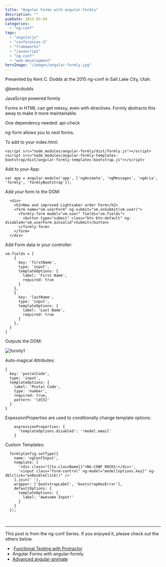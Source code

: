 ```yaml
---
title: "Angular Forms with angular-formly"
description: ""
pubDate: 2015-03-04
categories: 
  - "ng-conf"
tags: 
  - "angularjs"
  - "conferences-2"
  - "frameworks"
  - "javascript"
  - "ng-conf"
  - "web-development"
heroImage: "/images/angular-formly.jpg"
---
```


Presented by Kent C. Dodds at the 2015 ng-conf in Salt Lake City, Utah.

@kentcdodds

JavaScript powered formly

Forms in HTML can get messy, even with directives. Formly abstracts this away to make it more maintainable.

One dependency needed: api-check

ng-form allows you to nest forms.

To add to your index.html:

```
<script src="node_modules/angular-formly/dist/formly.js"></script>
<script src="node_modules/angular-formly-templates-bootstrap/dist/angular-formly-templates-bootstrap.js"></script>
```

Add to your App:

```
var app = angular.module('app', ['ngAnimate', 'ngMessages', 'ngAria', 'formly', 'formlyBootstrap']);
```

Add your form to the DOM:

```
  <div>
    <h2>New and improved Lightsaber order Form</h2>
    <form name="vm.userForm" ng-submit="vm.onSubmit(vm.user)">
      <formly-form model="vm.user" fields="vm.fields">
        <button type="submit" class="btn btn-default" ng-disabled="vm.userForm.$invalid">Submit</button>
      </formly-form>
    </form>
  </div>
```

Add Form data in your controller:

```
vm.fields = [
    {
      key: 'firstName',
      type: 'input',
      templateOptions: {
        label: 'First Name',
        required: true
      }
    },
    {
      key: 'lastName',
      type: 'input',
      templateOptions: {
        label: 'Last Name',
        required: true
      }
    },
  }
]
```

Outputs the DOM:

![formly1](/formly1-1024x281.png)

Auto-magical Attributes:

```
{
  key: 'postalCode',
  type: 'input',
  templateOptions: {
    label: 'Postal Code',
    type: 'number',
    required: true,
    pattern: '\d{5}'
  }
}
```

ExpessionProperties are used to conditionally change template options:

```
    expressionProperties: {
      'templateOptions.disabled': '!model.email'
    }
```

Custom Templates:

```
  formlyConfig.setType({
    name: 'ngConfInput',
    template: [
      '<div class="{{to.className}}">NG-CONF ROCKS!</div>',
      '<input class="form-control" ng-model="model[options.key]" ng-dblclick="onDoubleClick()" />'
    ].join(' '),
    wrapper: ['bootstrapLabel', 'bootstrapHasError'],
    defaultOptions: {
      templateOptions: {
        label: 'Awesome Input!'
      }
    }
  });
```

 

* * *

This post is from the ng-conf Series. If you enjoyed it, please check out the others below.

-  [Functional Testing with Protractor](http://www.pauljeter.net/web-development/conferences/ng-conf/protractor-testing-in-angularjs-ben-clikinbeard-2015-ngconf/ "Functional Testing with Protractor")
- Angular Forms with angular-formly
- [Advanced angular-animate](http://www.pauljeter.net/web-development/conferences/ng-conf/advanced-angular-animate/ "Advanced angular-animate")
